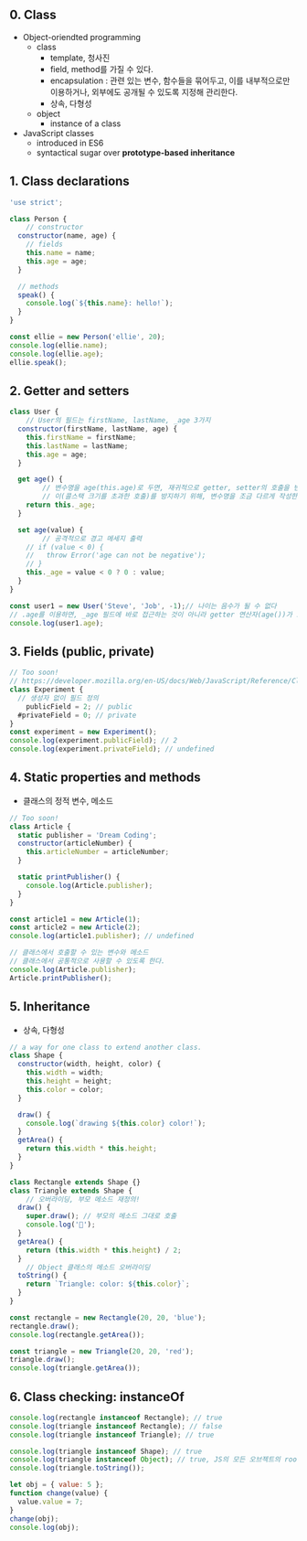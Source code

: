 ## 0. Class

- Object-oriendted programming
    - class
        - template, 청사진
        - field, method를 가질 수 있다.
        - encapsulation : 관련 있는 변수, 함수들을 묶어두고, 이를 내부적으로만 이용하거나, 외부에도 공개될 수 있도록 지정해 관리한다.
        - 상속, 다형성
    - object
        - instance of a class
- JavaScript classes
    - introduced in ES6
    - syntactical sugar over **prototype-based inheritance**

## 1. Class declarations

```jsx
'use strict';

class Person {
	// constructor
  constructor(name, age) {
    // fields
    this.name = name;
    this.age = age;
  }

  // methods
  speak() {
    console.log(`${this.name}: hello!`);
  }
}

const ellie = new Person('ellie', 20);
console.log(ellie.name);
console.log(ellie.age);
ellie.speak();
```

## 2. Getter and setters

```jsx
class User {
	// User의 필드는 firstName, lastName, _age 3가지
  constructor(firstName, lastName, age) {
    this.firstName = firstName;
    this.lastName = lastName;
    this.age = age;
  }

  get age() {
		// 변수명을 age(this.age)로 두면, 재귀적으로 getter, setter의 호출을 반복하므로
		// 이(콜스택 크기를 초과한 호출)를 방지하기 위해, 변수명을 조금 다르게 작성한다.
    return this._age;
  }

  set age(value) {
		// 공격적으로 경고 메세지 출력
    // if (value < 0) {
    //   throw Error('age can not be negative');
    // }
    this._age = value < 0 ? 0 : value;
  }
}

const user1 = new User('Steve', 'Job', -1);// 나이는 음수가 될 수 없다
// .age를 이용하면, _age 필드에 바로 접근하는 것이 아니라 getter 연산자(age())가 호출된다.
console.log(user1.age); 
```

## 3. Fields (public, private)

```jsx
// Too soon!
// https://developer.mozilla.org/en-US/docs/Web/JavaScript/Reference/Classes/Class_fields
class Experiment {
  // 생성자 없이 필드 정의
	publicField = 2; // public
  #privateField = 0; // private
}
const experiment = new Experiment();
console.log(experiment.publicField); // 2
console.log(experiment.privateField); // undefined
```

## 4. Static properties and methods

- 클래스의 정적 변수, 메소드

```jsx
// Too soon!
class Article {
  static publisher = 'Dream Coding';
  constructor(articleNumber) {
    this.articleNumber = articleNumber;
  }

  static printPublisher() {
    console.log(Article.publisher);
  }
}

const article1 = new Article(1);
const article2 = new Article(2);
console.log(article1.publisher); // undefined

// 클래스에서 호출할 수 있는 변수와 메소드
// 클래스에서 공통적으로 사용할 수 있도록 한다.
console.log(Article.publisher);
Article.printPublisher();
```

## 5. Inheritance

- 상속, 다형성

```jsx
// a way for one class to extend another class.
class Shape {
  constructor(width, height, color) {
    this.width = width;
    this.height = height;
    this.color = color;
  }

  draw() {
    console.log(`drawing ${this.color} color!`);
  }
  getArea() {
    return this.width * this.height;
  }
}

class Rectangle extends Shape {}
class Triangle extends Shape {
	// 오버라이딩, 부모 메소드 재정의!
  draw() {
    super.draw(); // 부모의 메소드 그대로 호출
    console.log('🔺');
  }
  getArea() { 
    return (this.width * this.height) / 2;
  }
	// Object 클래스의 메소드 오버라이딩
  toString() {
    return `Triangle: color: ${this.color}`;
  }
}

const rectangle = new Rectangle(20, 20, 'blue');
rectangle.draw();
console.log(rectangle.getArea());

const triangle = new Triangle(20, 20, 'red');
triangle.draw();
console.log(triangle.getArea());
```

## 6. Class checking: instanceOf

```jsx
console.log(rectangle instanceof Rectangle); // true
console.log(triangle instanceof Rectangle); // false
console.log(triangle instanceof Triangle); // true

console.log(triangle instanceof Shape); // true
console.log(triangle instanceof Object); // true, JS의 모든 오브젝트의 root class
console.log(triangle.toString());

let obj = { value: 5 };
function change(value) {
  value.value = 7;
}
change(obj);
console.log(obj);
```